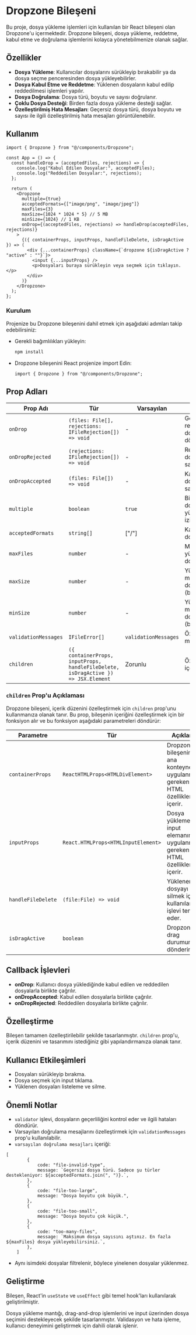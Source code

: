 # Dropzone Bileşeni

Bu proje, dosya yükleme işlemleri için kullanılan bir React bileşeni olan Dropzone'u içermektedir. Dropzone bileşeni, dosya yükleme, reddetme, kabul etme ve doğrulama işlemlerini kolayca yönetebilmenize olanak sağlar.

## Özellikler

- **Dosya Yükleme**: Kullanıcılar dosyalarını sürükleyip bırakabilir ya da dosya seçme penceresinden dosya yükleyebilirler.
- **Dosya Kabul Etme ve Reddetme**: Yüklenen dosyaların kabul edilip reddedilmesi işlemleri yapılır.
- **Dosya Doğrulama**: Dosya türü, boyutu ve sayısı doğrulanır.
- **Çoklu Dosya Desteği**: Birden fazla dosya yükleme desteği sağlar.
- **Özelleştirilmiş Hata Mesajları**: Geçersiz dosya türü, dosya boyutu ve sayısı ile ilgili özelleştirilmiş hata mesajları görüntülenebilir.

## Kullanım

```tsx
import { Dropzone } from "@/components/Dropzone";

const App = () => {
  const handleDrop = (acceptedFiles, rejections) => {
    console.log("Kabul Edilen Dosyalar:", acceptedFiles);
    console.log("Reddedilen Dosyalar:", rejections);
  };

  return (
    <Dropzone
      multiple={true}
      acceptedFormats={["image/png", "image/jpeg"]}
      maxFiles={3}
      maxSize={1024 * 1024 * 5} // 5 MB
      minSize={1024} // 1 KB
      onDrop={(acceptedFiles, rejections) => handleDrop(acceptedFiles, rejections)}
    >
      {({ containerProps, inputProps, handleFileDelete, isDragActive }) => (
        <div {...containerProps} className={`dropzone ${isDragActive ? "active" : ""}`}>
          <input {...inputProps} />
          <p>Dosyaları buraya sürükleyin veya seçmek için tıklayın.</p>
        </div>
      )}
    </Dropzone>
  );
};

```

### Kurulum

Projenize bu Dropzone bileşenini dahil etmek için aşağıdaki adımları takip edebilirsiniz:

- Gerekli bağımlılıkları yükleyin:

  ```bash
  npm install

  ```

- Dropzone bileşenini React projenize import Edin:
  ```tsx
  import { Dropzone } from "@/components/Dropzone";
  ```

## Prop Adları

| Prop Adı             | Tür                                                                                            | Varsayılan | Açıklama                                        |
| -------------------- | ---------------------------------------------------------------------------------------------- | ---------- | ----------------------------------------------- |
| `onDrop`             | `(files: File[], rejections: IFileRejection[]) => void`                                        | -          | Geçerli ve reddedilen dosyaları döndüren işlev. |
| `onDropRejected`     | `(rejections: IFileRejection[]) => void`                                                       | -          | Reddedilen dosyaları sağlayan işlev.            |
| `onDropAccepted`     | `(files: File[]) => void`                                                                      | -          | Kabul edilen dosyaları sağlayan işlev.          |
| `multiple`           | `boolean`                                                                                      | `true`     | Birden fazla dosya yüklenmesine izin verir.     |
| `acceptedFormats`    | `string[]`                                                                                     | ["/"]      | Kabul edilen dosya türleri.                     |
| `maxFiles`           | `number`                                                                                       | -          | Maksimum yüklenebilir dosya sayısı.             |
| `maxSize`            | `number`                                                                                       | -          | Yüklenebilir maksimum dosya boyutu (byte).      |
| `minSize`            | `number`                                                                                       | -          | Yüklenebilir minimum dosya boyutu (byte).       |
| `validationMessages` | `IFileError[]`                                                                                 | `validationMessages`          | Özel hata mesajları.                            |
| `children`           | `({ containerProps, inputProps, handleFileDelete, isDragActive }) => JSX.Element`              | Zorunlu    | Özelleştirilebilir içerik işlevi.               |

### `children` Prop'u Açıklaması

Dropzone bileşeni, içerik düzenini özelleştirmek için `children` prop'unu kullanmanıza olanak tanır. Bu prop, bileşenin içeriğini özelleştirmek için bir fonksiyon alır ve bu fonksiyon aşağıdaki parametreleri döndürür:

| Parametre          | Tür                                 | Açıklama                                                                             |
| ------------------ | ----------------------------------- | ------------------------------------------------------------------------------------ |
| `containerProps`   | `ReactHTMLProps<HTMLDivElement>`    | Dropzone bileşeninin ana konteynerine uygulanması gereken HTML özelliklerini içerir. |
| `inputProps`       | `React.HTMLProps<HTMLInputElement>` | Dosya yükleme input elemanına uygulanması gereken HTML özelliklerini içerir.         |
| `handleFileDelete` | `(file:File) => void`               | Yüklenen dosyayı silmek için kullanılan işlevi temsil eder.                          |
| `isDragActive`     | `boolean`                           | Dropzone drag durumunu dönderir                                                      |

## Callback İşlevleri

- **onDrop**: Kullanıcı dosya yüklediğinde kabul edilen ve reddedilen dosyalarla birlikte çağrılır.
- **onDropAccepted**: Kabul edilen dosyalarla birlikte çağrılır.
- **onDropRejected**: Reddedilen dosyalarla birlikte çağrılır.

## Özelleştirme

Bileşen tamamen özelleştirilebilir şekilde tasarlanmıştır. `children` prop'u, içerik düzenini ve tasarımını istediğiniz gibi yapılandırmanıza olanak tanır.

## Kullanıcı Etkileşimleri

- Dosyaları sürükleyip bırakma.
- Dosya seçmek için input tıklama.
- Yüklenen dosyaları listeleme ve silme.

## Önemli Notlar

- `validator` işlevi, dosyaların geçerliliğini kontrol eder ve ilgili hataları döndürür.
- Varsayılan doğrulama mesajlarını özelleştirmek için `validationMessages` prop'u kullanılabilir.
- `varsayılan doğrulama mesajları` içeriği:

```tsx
[
		{
			code: "file-invalid-type",
			message: `Geçersiz dosya türü. Sadece şu türler destekleniyor: ${acceptedFormats.join(", ")}.`,
		},
		{
			code: "file-too-large",
			message: "Dosya boyutu çok büyük.",
		},
		{
			code: "file-too-small",
			message: "Dosya boyutu çok küçük.",
		},
		{
			code: "too-many-files",
			message: `Maksimum dosya sayısını aştınız. En fazla ${maxFiles} dosya yükleyebilirsiniz.`,
		},
	]
```

- Aynı isimdeki dosyalar filtrelenir, böylece yinelenen dosyalar yüklenmez.

## Geliştirme

Bileşen, React'in `useState` ve `useEffect` gibi temel hook'ları kullanılarak geliştirilmiştir.

Dosya yükleme mantığı, drag-and-drop işlemlerini ve input üzerinden dosya seçimini destekleyecek şekilde tasarlanmıştır. Validasyon ve hata işleme, kullanıcı deneyimini geliştirmek için dahili olarak işlenir.
